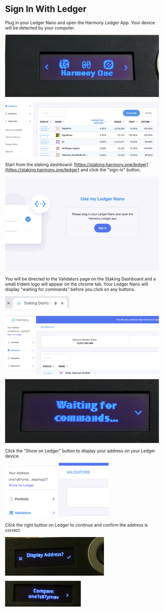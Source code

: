 # Sign In With Ledger

Plug in your Ledger Nano and open the Harmony Ledger App. Your device will be detected by your computer.

![](../../../.gitbook/assets/image%20%28142%29.png)

![](../../../.gitbook/assets/image%20%2893%29.png)

Start from the staking dashboard: [https://staking.harmony.one/ledger](https://staking.harmony.one/ledger)  and click the "sign-in" button.

![](../../../.gitbook/assets/image%20%2833%29.png)

You will be directed to the Validators page on the Staking Dashboard and a small trident logo will appear on the chrome tab. Your Ledger Nano will display "waiting for commands" before you click on any buttons.

![](../../../.gitbook/assets/image%20%28121%29.png)

![](../../../.gitbook/assets/image%20%2831%29.png)

![](../../../.gitbook/assets/image%20%283%29.png)

Click the "Show on Ledger" button to display your address on your Ledger device.

![](../../../.gitbook/assets/image%20%28101%29.png)

Click the right button on Ledger to continue and confirm the address is correct.

![](../../../.gitbook/assets/image%20%2894%29.png)

![](../../../.gitbook/assets/image%20%28102%29.png)

